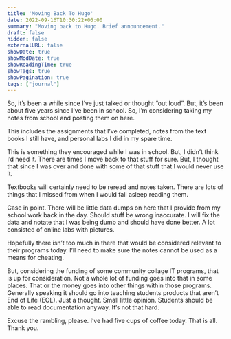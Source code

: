 ```yaml
---
title: 'Moving Back To Hugo'
date: 2022-09-16T10:30:22+06:00
summary: "Moving back to Hugo. Brief announcement."
draft: false
hidden: false
externalURL: false
showDate: true
showModDate: true
showReadingTime: true
showTags: true
showPagination: true
tags: ["journal"]
---
```


So, it’s been a while since I’ve just talked or thought “out loud”. But, it’s been about five years since I’ve been in school. So, I’m considering taking my notes from school and posting them on here.

This includes the assignments that I’ve completed, notes from the text books I still have, and personal labs I did in my spare time.

This is something they encouraged while I was in school. But, I didn’t think I’d need it. There are times I move back to that stuff for sure. But, I thought that since I was over and done with some of that stuff that I would never use it.

Textbooks will certainly need to be reread and notes taken. There are lots of things that I missed from when I would fall asleep reading them.

Case in point. There will be little data dumps on here that I provide from my school work back in the day. Should stuff be wrong inaccurate. I will fix the data and notate that I was being dumb and should have done better. A lot consisted of online labs with pictures.

Hopefully there isn’t too much in there that would be considered relevant to their programs today. I’ll need to make sure the notes cannot be used as a means for cheating.

But, considering the funding of some community collage IT programs, that is up for consideration. Not a whole lot of funding goes into that in some places. That or the money goes into other things within those programs. Generally speaking it should go into teaching students products that aren’t End of Life (EOL). Just a thought. Small little opinion. Students should be able to read documentation anyway. It’s not that hard.

Excuse the rambling, please. I’ve had five cups of coffee today. That is all. Thank you.